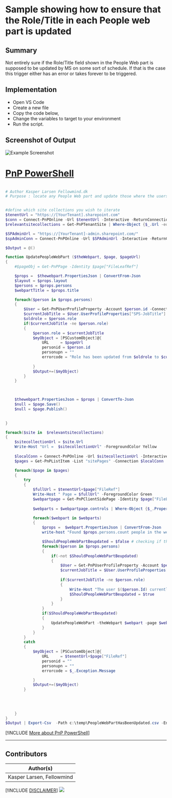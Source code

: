 

# Sample showing how to ensure that the Role/Title in each People web part is updated

## Summary

Not entirely sure if the Role/Title field shown in the People Web part is supposed to be updated by MS on some sort of schedule. If that is the case this trigger either has an error or takes forever to be triggered.

## Implementation

- Open VS Code
- Create a new file
- Copy the code below,
- Change the variables to target to your environment
- Run the script.
 
## Screenshot of Output

![Example Screenshot](assets/preview.png)

# [PnP PowerShell](#tab/pnpps)
```powershell

# Author Kasper Larsen Fellowmind.dk
# Purpose : locate any People Web part and update those where the users title does not match the User profile anymore


#define which site collections you wish to iterate
$tenentUrl = "https://[YourTenant].sharepoint.com"
$conn = Connect-PnPOnline -Url $tenentUrl -Interactive -ReturnConnection
$relevantsitecollections = Get-PnPTenantSite | Where-Object {$_.Url -eq "https://[YourTenant].sharepoint.com/sites/HubsiteA"}

$SPAdminUrl = "https://[YourTenant]-admin.sharepoint.com/"
$spAdminConn = Connect-PnPOnline -Url $SPAdminUrl -Interactive -ReturnConnection

$Output = @()

function UpdatePeopleWebPart ($theWebpart, $page, $pageUrl)
{
    #$pageObj = Get-PnPPage -Identity $page["FileLeafRef"]

    $props =  $thewebpart.PropertiesJson | ConvertFrom-Json
    $layout = $props.layout
    $persons = $props.persons
    $webpartTitle = $props.title

    foreach($person in $props.persons)
    {
        $User = Get-PnPUserProfileProperty -Account $person.id -Connection $spAdminConn
        $currentJobTitle = $User.UserProfileProperties["SPS-JobTitle"]
        $oldrole = $person.role
        if($currentJobTitle -ne $person.role)
        {
            $person.role = $currentJobTitle
            $myObject = [PSCustomObject]@{
                URL     = $pageUrl
                personid = $person.id
                personupn = ""
                errorcode = "Role has been updated from $oldrole to $currentJobTitle"
        
            }        
            $Output+=($myObject)
        }
    }

    

    $thewebpart.PropertiesJson = $props | ConvertTo-Json
    $null = $page.Save()
    $null = $page.Publish()

    
}

foreach($site in  $relevantsitecollections)
{
    $sitecollectionUrl = $site.Url
    Write-Host "Url =  $sitecollectionUrl" -ForegroundColor Yellow
    
    $localConn = Connect-PnPOnline -Url $sitecollectionUrl -Interactive -ReturnConnection
    $pages = Get-PnPListItem -List "sitePages" -Connection $localConn

    foreach($page in $pages)
    {
        try 
        {
            $fullUrl = $tenentUrl+$page["FileRef"]
            Write-Host " Page = $fullUrl" -ForegroundColor Green
            $webpartpage = Get-PnPClientSidePage -Identity $page["FileLeafRef"] -ErrorAction Stop -Connection $localConn
            
            $webparts = $webpartpage.controls | Where-Object {$_.PropertiesJson -like "*persons*"}

            foreach($webpart in $webparts)
            {
                $props =  $webpart.PropertiesJson | ConvertFrom-Json
                write-host "Found $props.persons.count people in the web part" -ForegroundColor Blue

                $ShouldPeopleWebPartBeupdated = $false # checking if the Title of the users match the value from the User Profile 
                foreach($person in $props.persons)
                {
                    if(-not $ShouldPeopleWebPartBeupdated)
                    {
                        $User = Get-PnPUserProfileProperty -Account $person.id -Connection $spAdminConn
                        $currentJobTitle = $User.UserProfileProperties["SPS-JobTitle"]
    
                        if($currentJobTitle -ne $person.role)
                        {
                            Write-Host "The user $($person.Id) currently has a role as $($person.role) but the User Profile JobTitle is $currentJobTitle" -ForegroundColor Red
                            $ShouldPeopleWebPartBeupdated = $true
                        }
                    }
                }
                if($ShouldPeopleWebPartBeupdated)
                {
                    UpdatePeopleWebPart -theWebpart $webpart -page $webpartpage -pageUrl $fullUrl
                }
            }
        }
        catch 
        {
            $myObject = [PSCustomObject]@{
                URL     = $tenentUrl+$page["FileRef"]
                personid = ""
                personupn = ""
                errorcode = $_.Exception.Message

            }        
            $Output+=($myObject)
        }
        
        
        
        
    }
}
$Output | Export-Csv  -Path c:\temp\PeopleWebPartHasBeenUpdated.csv -Encoding utf8NoBOM -Force  -Delimiter "|"


```
[!INCLUDE [More about PnP PowerShell](../../docfx/includes/MORE-PNPPS.md)]
***

## Contributors

| Author(s) |
|-----------|
| Kasper Larsen, Fellowmind|

[!INCLUDE [DISCLAIMER](../../docfx/includes/DISCLAIMER.md)]
<img src="https://m365-visitor-stats.azurewebsites.net/script-samples/scripts/spo-update-people-web-part" aria-hidden="true" />

